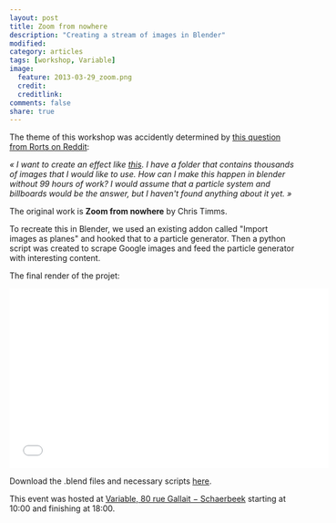 ```yaml
---
layout: post
title: Zoom from nowhere
description: "Creating a stream of images in Blender"
modified: 
category: articles
tags: [workshop, Variable]
image:
  feature: 2013-03-29_zoom.png
  credit: 
  creditlink: 
comments: false
share: true
---
```


The theme of this workshop was accidently determined by [this question from Rorts on Reddit](http://www.reddit.com/r/blender/comments/1b794f/how_to_create_stream_of_images/):

*« I want to create an effect like [this](https://vimeo.com/45550493). I have a folder that contains thousands of images that I would like to use. How can I make this happen in blender without 99 hours of work? I would assume that a particle system and billboards would be the answer, but I haven't found anything about it yet. »*

The original work is **Zoom from nowhere** by Chris Timms.

To recreate this in Blender, we used an existing addon called "Import images as planes" and hooked that to a particle generator. Then a python script was created to scrape Google images and feed the particle generator with interesting content.

The final render of the projet:

<iframe width="560" height="315" src="//www.youtube.com/embed/Ef5QkXHRxNA?rel=0" frameborder="0" allowfullscreen></iframe>

Download the .blend files and necessary scripts [here](https://github.com/blender-brussels/bpy-bge-library/tree/master/users/juego/zoom).

This event was hosted at [Variable, 80 rue Gallait − Schaerbeek](https://www.openstreetmap.org/way/60317745#map=19/50.86677/4.36900) starting at 10:00 and finishing at 18:00.
